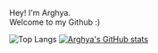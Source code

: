 Hey! I'm Arghya.
<br>
Welcome to my Github :)

<!-- [![Anurag's GitHub stats](https://github-readme-stats.vercel.app/api?username=arghyawning)](https://github.com/arghyawning/github-readme-stats) -->
![Top Langs](https://github-readme-stats.vercel.app/api/top-langs/?username=arghyawning&layout=compact)
[![Arghya's GitHub stats](https://github-readme-stats.vercel.app/api?username=arghyawning)](https://github.com/arghyawning/github-readme-stats)
